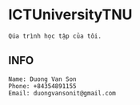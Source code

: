 ﻿# ICTUniversityTNU
    Qúa trình học tập của tôi.
## INFO
    Name: Duong Van Son
    Phone: +84354891155
    Email: duongvansonit@gmail.com
